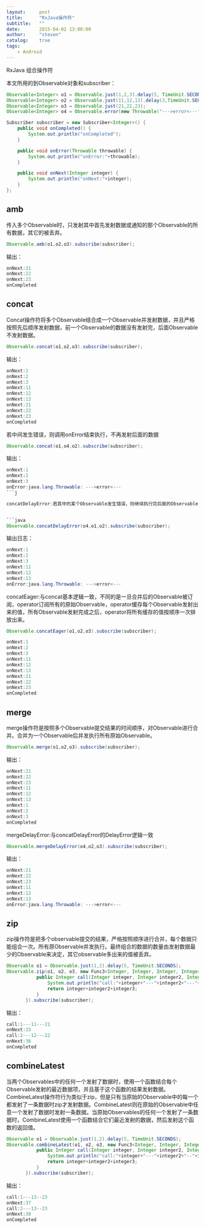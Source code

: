 ```yaml
---
layout:     post
title:      "RxJava操作符"
subtitle:   ""
date:       2015-04-02 13:00:00
author:     "steven"
catalog:    true
tags:
    - Android
---
```


RxJava 组合操作符

本文所用的到Observable对象和subscriber：

```java
Observable<Integer> o1 = Observable.just(1,2,3).delay(5, TimeUnit.SECONDS);
Observable<Integer> o2 = Observable.just(11,12,13).delay(3,TimeUnit.SECONDS);
Observable<Integer> o3 = Observable.just(21,22,23);
Observable<Integer> o4 = Observable.error(new Throwable("--->error<---"));

Subscriber subscriber = new Subscriber<Integer>() {
    public void onCompleted() {
        System.out.println("onCompleted");
    }

    public void onError(Throwable throwable) {
        System.out.println("onError:"+throwable);
    }

    public void onNext(Integer integer) {
        System.out.println("onNext:"+integer);
    }
};

```

amb
---

传入多个Observable时，只发射其中首先发射数据或通知的那个Observable的所有数据，其它的被丢弃。

```java
Observable.amb(o1,o2,o3).subscribe(subscriber);
```

输出：

```java
onNext:21
onNext:22
onNext:23
onCompleted
```

concat
---
Concat操作符将多个Observable结合成一个Observable并发射数据，并且严格按照先后顺序发射数据，前一个Observable的数据没有发射完，后面Observable不发射数据。


```java
Observable.concat(o1,o2,o3).subscribe(subscriber);
```

输出：

```java
onNext:1
onNext:2
onNext:3
onNext:11
onNext:12
onNext:13
onNext:21
onNext:22
onNext:23
onCompleted
```

若中间发生错误，则调用onError结束执行，不再发射后面的数据

```java
Observable.concat(o1,o4,o2).subscribe(subscriber);
```

输出：

```java
onNext:1
onNext:2
onNext:3
onError:java.lang.Throwable: --->error<---
```j

concatDelayError:若其中的某个Observable发生错误，则继续执行完后面的Observable，将发生错误的Observable放在最后。


```java
Observable.concatDelayError(o4,o1,o2).subscribe(subscriber);
```

输出日志：

```java
onNext:1
onNext:2
onNext:3
onNext:11
onNext:12
onNext:13
onError:java.lang.Throwable: --->error<---
```

concatEager:与concat基本逻辑一致，不同的是一旦合并后的Observable被订阅，operator订阅所有的原始Observable，operator缓存每个Observable发射出来的值，所有Observable发射完成之后，operator将所有缓存的值按顺序一次排放出来。

```java
Observable.concatEager(o1,o2,o3).subscribe(subscriber);
```

```java
onNext:1
onNext:2
onNext:3
onNext:11
onNext:12
onNext:13
onNext:21
onNext:22
onNext:23
onCompleted
```


merge
---

merge操作符是按照多个Observable提交结果的时间顺序，对Observable进行合并。合并为一个Observable后并发执行所有原始Observable。

```java
Observable.merge(o1,o2,o3).subscribe(subscriber);
```

输出：

```java
onNext:21
onNext:22
onNext:23
onNext:11
onNext:12
onNext:13
onNext:1
onNext:2
onNext:3
onCompleted
```

mergeDelayError:与concatDelayError的DelayError逻辑一致

```java
Observable.mergeDelayError(o4,o2,o3).subscribe(subscriber);
```

输出：

```java
onNext:21
onNext:22
onNext:23
onNext:11
onNext:12
onNext:13
onError:java.lang.Throwable: --->error<---
```

zip
---

zip操作符是把多个observable提交的结果，严格按照顺序进行合并，每个数据只能组合一次。所有原Observable并发执行。最终组合的数据的数量由发射数据最少的Observable来决定，其它observable多出来的值被丢弃。

```java
Observable o1 = Observable.just(1,2).delay(5, TimeUnit.SECONDS);
Observable.zip(o1, o2, o3, new Func3<Integer, Integer, Integer, Integer>() {
           public Integer call(Integer integer, Integer integer2, Integer integer3) {
               System.out.println("call:"+integer+"---"+integer2+"---"+integer3);
               return integer+integer2+integer3;
           }
       }).subscribe(subscriber);
```

输出：

```java
call:1---11---21
onNext:33
call:2---12---22
onNext:36
onCompleted
```

combineLatest
---
当两个Observables中的任何一个发射了数据时，使用一个函数结合每个Observable发射的最近数据项，并且基于这个函数的结果发射数据。
CombineLatest操作符行为类似于zip，但是只有当原始的Observable中的每一个都发射了一条数据时zip才发射数据。CombineLatest则在原始的Observable中任意一个发射了数据时发射一条数据。当原始Observables的任何一个发射了一条数据时，CombineLatest使用一个函数结合它们最近发射的数据，然后发射这个函数的返回值。

```java
Observable o1 = Observable.just(1,2).delay(5, TimeUnit.SECONDS);
Observable.combineLatest(o1, o2, o3, new Func3<Integer, Integer, Integer, Integer>() {
           public Integer call(Integer integer, Integer integer2, Integer integer3) {
               System.out.println("call:"+integer+"---"+integer2+"--"+integer3);
               return integer+integer2+integer3;
           }
       }).subscribe(subscriber);
```

输出：

```java
call:1---13--23
onNext:37
call:2---13--23
onNext:38
onCompleted
```
